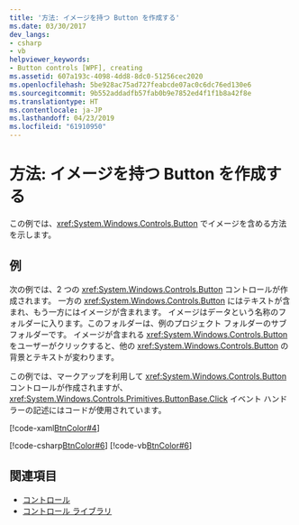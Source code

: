 ```yaml
---
title: '方法: イメージを持つ Button を作成する'
ms.date: 03/30/2017
dev_langs:
- csharp
- vb
helpviewer_keywords:
- Button controls [WPF], creating
ms.assetid: 607a193c-4098-4dd8-8dc0-51256cec2020
ms.openlocfilehash: 5be928ac75ad727feabcde07ac0c6dc76ed130e6
ms.sourcegitcommit: 9b552addadfb57fab0b9e7852ed4f1f1b8a42f8e
ms.translationtype: HT
ms.contentlocale: ja-JP
ms.lasthandoff: 04/23/2019
ms.locfileid: "61910950"
---
```

# <a name="how-to-create-a-button-that-has-an-image"></a>方法: イメージを持つ Button を作成する
この例では、<xref:System.Windows.Controls.Button> でイメージを含める方法を示します。  
  
## <a name="example"></a>例  
 次の例では、2 つの <xref:System.Windows.Controls.Button> コントロールが作成されます。 一方の <xref:System.Windows.Controls.Button> にはテキストが含まれ、もう一方にはイメージが含まれます。 イメージはデータという名称のフォルダーに入ります。このフォルダーは、例のプロジェクト フォルダーのサブフォルダーです。 イメージが含まれる <xref:System.Windows.Controls.Button> をユーザーがクリックすると、他の <xref:System.Windows.Controls.Button> の背景とテキストが変わります。  
  
 この例では、マークアップを利用して <xref:System.Windows.Controls.Button> コントロールが作成されますが、<xref:System.Windows.Controls.Primitives.ButtonBase.Click> イベント ハンドラーの記述にはコードが使用されています。  
  
 [!code-xaml[BtnColor#4](~/samples/snippets/csharp/VS_Snippets_Wpf/BtnColor/CSharp/Pane1.xaml#4)]  
  
 [!code-csharp[BtnColor#6](~/samples/snippets/csharp/VS_Snippets_Wpf/BtnColor/CSharp/Pane1.xaml.cs#6)]
 [!code-vb[BtnColor#6](~/samples/snippets/visualbasic/VS_Snippets_Wpf/BtnColor/VisualBasic/Pane1.xaml.vb#6)]  
  
## <a name="see-also"></a>関連項目

- [コントロール](index.md)
- [コントロール ライブラリ](control-library.md)
